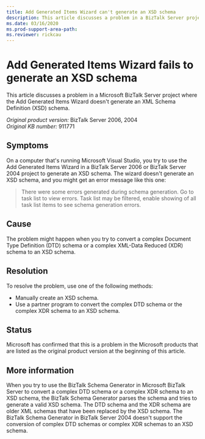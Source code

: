 ```yaml
---
title: Add Generated Items Wizard can't generate an XSD schema
description: This article discusses a problem in a BizTalk Server project where the Add Generated Items Wizard fails to generate an XSD schema and you might get an error message.
ms.date: 03/16/2020
ms.prod-support-area-path: 
ms.reviewer: rickcau
---
```

# Add Generated Items Wizard fails to generate an XSD schema

This article discusses a problem in a Microsoft BizTalk Server project where the Add Generated Items Wizard doesn't generate an XML Schema Definition (XSD) schema.

_Original product version:_&nbsp;BizTalk Server 2006, 2004  
_Original KB number:_&nbsp;911771

## Symptoms

On a computer that's running Microsoft Visual Studio, you try to use the Add Generated Items Wizard in a BizTalk Server 2006 or BizTalk Server 2004 project to generate an XSD schema. The wizard doesn't generate an XSD schema, and you might get an error message like this one:

> There were some errors generated during schema generation. Go to task list to view errors. Task list may be filtered, enable showing of all task list items to see schema generation errors.

## Cause

The problem might happen when you try to convert a complex Document Type Definition (DTD) schema or a complex XML-Data Reduced (XDR) schema to an XSD schema.

## Resolution

To resolve the problem, use one of the following methods:

- Manually create an XSD schema.
- Use a partner program to convert the complex DTD schema or the complex XDR schema to an XSD schema.

## Status

Microsoft has confirmed that this is a problem in the Microsoft products that are listed as the original product version at the beginning of this article.

## More information

When you try to use the BizTalk Schema Generator in Microsoft BizTalk Server to convert a complex DTD schema or a complex XDR schema to an XSD schema, the BizTalk Schema Generator parses the schema and tries to generate a valid XSD schema. The DTD schema and the XDR schema are older XML schemas that have been replaced by the XSD schema. The BizTalk Schema Generator in BizTalk Server 2004 doesn't support the conversion of complex DTD schemas or complex XDR schemas to an XSD schema.
